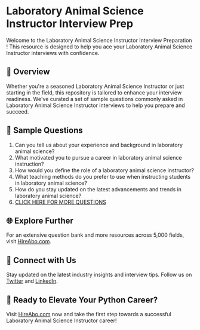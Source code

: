 # Laboratory Animal Science Instructor Interview Prep

Welcome to the Laboratory Animal Science Instructor Interview Preparation ! This resource is designed to help you ace your Laboratory Animal Science Instructor interviews with confidence.

## 🚀 Overview

Whether you're a seasoned Laboratory Animal Science Instructor or just starting in the field, this repository is tailored to enhance your interview readiness. We've curated a set of sample questions commonly asked in Laboratory Animal Science Instructor interviews to help you prepare and succeed.

## 📝 Sample Questions

1. Can you tell us about your experience and background in laboratory animal science?
2. What motivated you to pursue a career in laboratory animal science instruction?
3. How would you define the role of a laboratory animal science instructor?
4. What teaching methods do you prefer to use when instructing students in laboratory animal science?
5. How do you stay updated on the latest advancements and trends in laboratory animal science?
6. [CLICK HERE FOR MORE QUESTIONS](https://hireabo.com/job/24_2_44/Laboratory%20Animal%20Science%20Instructor)

## 🌐 Explore Further

For an extensive question bank and more resources across 5,000 fields, visit [HireAbo.com](https://www.hireabo.com).

## 📱 Connect with Us

Stay updated on the latest industry insights and interview tips. Follow us on [Twitter](https://twitter.com/hireabo) and [LinkedIn](https://www.linkedin.com/in/hire-abo-3609972a8/).

## 🚀 Ready to Elevate Your Python Career?

Visit [HireAbo.com](https://www.hireabo.com) now and take the first step towards a successful Laboratory Animal Science Instructor career!